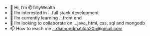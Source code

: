 - 👋 Hi, I’m @TillyWealth
- 👀 I’m interested in ...full stack development
- 🌱 I’m currently learning ...front end
- 💞️ I’m looking to collaborate on ...java, html, css, sql and mongodb
- 📫 How to reach me ...diamondmatilda205@gmail.com

<!---
TillyWealth/TillyWealth is a ✨ special ✨ repository because its `README.md` (this file) appears on your GitHub profile.
You can click the Preview link to take a look at your changes.
--->
